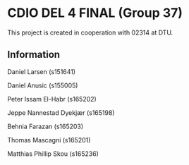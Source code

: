# CDIO DEL 4 FINAL (Group 37)

This project is created in cooperation with 02314 at DTU.

## Information

Daniel Larsen (s151641)

Daniel Anusic (s155005)

Peter Issam El-Habr (s165202)

Jeppe Nannestad Dyekjær (s165198)

Behnia Farazan (s165203)

Thomas Mascagni (s165201)

Matthias Phillip Skou (s165236)
